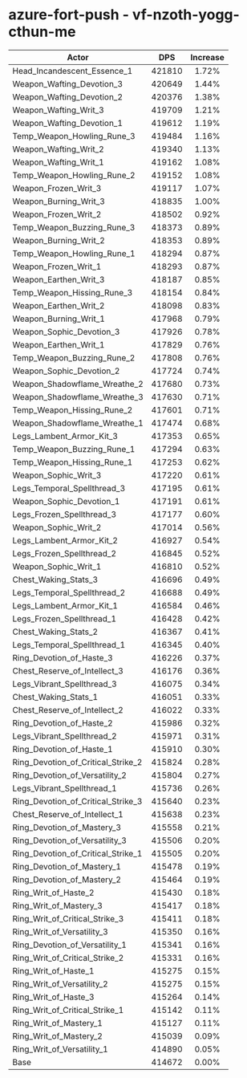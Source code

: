 # azure-fort-push - vf-nzoth-yogg-cthun-me
| Actor | DPS | Increase |
|---|:---:|:---:|
|Head_Incandescent_Essence_1|421810|1.72%|
|Weapon_Wafting_Devotion_3|420649|1.44%|
|Weapon_Wafting_Devotion_2|420376|1.38%|
|Weapon_Wafting_Writ_3|419709|1.21%|
|Weapon_Wafting_Devotion_1|419612|1.19%|
|Temp_Weapon_Howling_Rune_3|419484|1.16%|
|Weapon_Wafting_Writ_2|419340|1.13%|
|Weapon_Wafting_Writ_1|419162|1.08%|
|Temp_Weapon_Howling_Rune_2|419152|1.08%|
|Weapon_Frozen_Writ_3|419117|1.07%|
|Weapon_Burning_Writ_3|418835|1.00%|
|Weapon_Frozen_Writ_2|418502|0.92%|
|Temp_Weapon_Buzzing_Rune_3|418373|0.89%|
|Weapon_Burning_Writ_2|418353|0.89%|
|Temp_Weapon_Howling_Rune_1|418294|0.87%|
|Weapon_Frozen_Writ_1|418293|0.87%|
|Weapon_Earthen_Writ_3|418187|0.85%|
|Temp_Weapon_Hissing_Rune_3|418154|0.84%|
|Weapon_Earthen_Writ_2|418098|0.83%|
|Weapon_Burning_Writ_1|417968|0.79%|
|Weapon_Sophic_Devotion_3|417926|0.78%|
|Weapon_Earthen_Writ_1|417829|0.76%|
|Temp_Weapon_Buzzing_Rune_2|417808|0.76%|
|Weapon_Sophic_Devotion_2|417724|0.74%|
|Weapon_Shadowflame_Wreathe_2|417680|0.73%|
|Weapon_Shadowflame_Wreathe_3|417630|0.71%|
|Temp_Weapon_Hissing_Rune_2|417601|0.71%|
|Weapon_Shadowflame_Wreathe_1|417474|0.68%|
|Legs_Lambent_Armor_Kit_3|417353|0.65%|
|Temp_Weapon_Buzzing_Rune_1|417294|0.63%|
|Temp_Weapon_Hissing_Rune_1|417253|0.62%|
|Weapon_Sophic_Writ_3|417220|0.61%|
|Legs_Temporal_Spellthread_3|417195|0.61%|
|Weapon_Sophic_Devotion_1|417191|0.61%|
|Legs_Frozen_Spellthread_3|417177|0.60%|
|Weapon_Sophic_Writ_2|417014|0.56%|
|Legs_Lambent_Armor_Kit_2|416927|0.54%|
|Legs_Frozen_Spellthread_2|416845|0.52%|
|Weapon_Sophic_Writ_1|416810|0.52%|
|Chest_Waking_Stats_3|416696|0.49%|
|Legs_Temporal_Spellthread_2|416688|0.49%|
|Legs_Lambent_Armor_Kit_1|416584|0.46%|
|Legs_Frozen_Spellthread_1|416428|0.42%|
|Chest_Waking_Stats_2|416367|0.41%|
|Legs_Temporal_Spellthread_1|416345|0.40%|
|Ring_Devotion_of_Haste_3|416226|0.37%|
|Chest_Reserve_of_Intellect_3|416176|0.36%|
|Legs_Vibrant_Spellthread_3|416075|0.34%|
|Chest_Waking_Stats_1|416051|0.33%|
|Chest_Reserve_of_Intellect_2|416022|0.33%|
|Ring_Devotion_of_Haste_2|415986|0.32%|
|Legs_Vibrant_Spellthread_2|415971|0.31%|
|Ring_Devotion_of_Haste_1|415910|0.30%|
|Ring_Devotion_of_Critical_Strike_2|415824|0.28%|
|Ring_Devotion_of_Versatility_2|415804|0.27%|
|Legs_Vibrant_Spellthread_1|415736|0.26%|
|Ring_Devotion_of_Critical_Strike_3|415640|0.23%|
|Chest_Reserve_of_Intellect_1|415638|0.23%|
|Ring_Devotion_of_Mastery_3|415558|0.21%|
|Ring_Devotion_of_Versatility_3|415506|0.20%|
|Ring_Devotion_of_Critical_Strike_1|415505|0.20%|
|Ring_Devotion_of_Mastery_1|415478|0.19%|
|Ring_Devotion_of_Mastery_2|415464|0.19%|
|Ring_Writ_of_Haste_2|415430|0.18%|
|Ring_Writ_of_Mastery_3|415417|0.18%|
|Ring_Writ_of_Critical_Strike_3|415411|0.18%|
|Ring_Writ_of_Versatility_3|415350|0.16%|
|Ring_Devotion_of_Versatility_1|415341|0.16%|
|Ring_Writ_of_Critical_Strike_2|415331|0.16%|
|Ring_Writ_of_Haste_1|415275|0.15%|
|Ring_Writ_of_Versatility_2|415275|0.15%|
|Ring_Writ_of_Haste_3|415264|0.14%|
|Ring_Writ_of_Critical_Strike_1|415142|0.11%|
|Ring_Writ_of_Mastery_1|415127|0.11%|
|Ring_Writ_of_Mastery_2|415039|0.09%|
|Ring_Writ_of_Versatility_1|414890|0.05%|
|Base|414672|0.00%|
